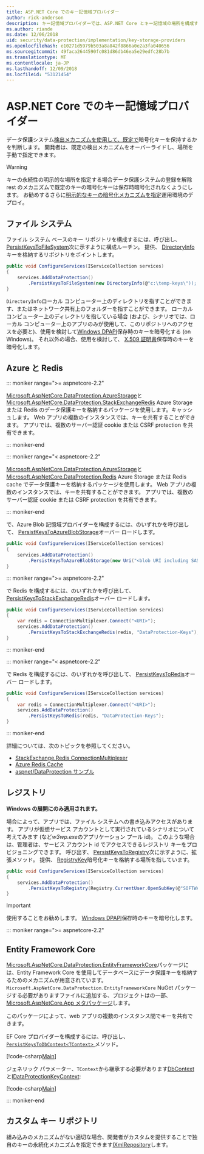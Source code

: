 ```yaml
---
title: ASP.NET Core でのキー記憶域プロバイダー
author: rick-anderson
description: キー記憶域プロバイダーでは、ASP.NET Core とキー記憶域の場所を構成する方法について説明します。
ms.author: riande
ms.date: 12/06/2018
uid: security/data-protection/implementation/key-storage-providers
ms.openlocfilehash: e10271d5979b503a8a842f8866a0e2a3fa040656
ms.sourcegitcommit: 49faca2644590fc081d86db46ea5e29edfc28b7b
ms.translationtype: MT
ms.contentlocale: ja-JP
ms.lasthandoff: 12/09/2018
ms.locfileid: "53121454"
---
```

# <a name="key-storage-providers-in-aspnet-core"></a>ASP.NET Core でのキー記憶域プロバイダー

データ保護システム[検出メカニズムを使用して、既定で](xref:security/data-protection/configuration/default-settings)暗号化キーを保持するかを判断します。 開発者は、既定の検出メカニズムをオーバーライドし、場所を手動で指定できます。

> [!WARNING]
> キーの永続性の明示的な場所を指定する場合データ保護システムの登録を解除 rest のメカニズムで既定のキーの暗号化キーは保存時暗号化されなくようにします。 お勧めするさらに[明示的なキーの暗号化メカニズムを指定](xref:security/data-protection/implementation/key-encryption-at-rest)運用環境のデプロイ。

## <a name="file-system"></a>ファイル システム

ファイル システム ベースのキー リポジトリを構成するには、呼び出し、 [PersistKeysToFileSystem](/dotnet/api/microsoft.aspnetcore.dataprotection.dataprotectionbuilderextensions.persistkeystofilesystem)次に示すように構成ルーチン。 提供、 [DirectoryInfo](/dotnet/api/system.io.directoryinfo)キーを格納するリポジトリをポイントします。

```csharp
public void ConfigureServices(IServiceCollection services)
{
    services.AddDataProtection()
        .PersistKeysToFileSystem(new DirectoryInfo(@"c:\temp-keys\"));
}
```

`DirectoryInfo`ローカル コンピューター上のディレクトリを指すことができます、またはネットワーク共有上のフォルダーを指すことができます。 ローカル コンピューター上のディレクトリを指している場合 (および、シナリオでは、ローカル コンピューター上のアプリのみが使用して、このリポジトリへのアクセスを必要と)、使用を検討して[Windows DPAPI](xref:security/data-protection/implementation/key-encryption-at-rest)保存時のキーを暗号化する (on Windows)。 それ以外の場合、使用を検討して、 [X.509 証明書](xref:security/data-protection/implementation/key-encryption-at-rest)保存時のキーを暗号化します。

## <a name="azure-and-redis"></a>Azure と Redis

::: moniker range=">= aspnetcore-2.2"

[Microsoft.AspNetCore.DataProtection.AzureStorage](https://www.nuget.org/packages/Microsoft.AspNetCore.DataProtection.AzureStorage/)と[Microsoft.AspNetCore.DataProtection.StackExchangeRedis](https://www.nuget.org/packages/Microsoft.AspNetCore.DataProtection.StackExchangeRedis/) Azure Storage または Redis のデータ保護キーを格納するパッケージを使用します。キャッシュします。 Web アプリの複数のインスタンスでは、キーを共有することができます。 アプリでは、複数のサーバー認証 cookie または CSRF protection を共有できます。

::: moniker-end

::: moniker range="< aspnetcore-2.2"

[Microsoft.AspNetCore.DataProtection.AzureStorage](https://www.nuget.org/packages/Microsoft.AspNetCore.DataProtection.AzureStorage/)と[Microsoft.AspNetCore.DataProtection.Redis](https://www.nuget.org/packages/Microsoft.AspNetCore.DataProtection.Redis/) Azure Storage または Redis cache でデータ保護キーを格納するパッケージを使用します。 Web アプリの複数のインスタンスでは、キーを共有することができます。 アプリでは、複数のサーバー認証 cookie または CSRF protection を共有できます。

::: moniker-end

で、Azure Blob 記憶域プロバイダーを構成するには、のいずれかを呼び出して、 [PersistKeysToAzureBlobStorage](/dotnet/api/microsoft.aspnetcore.dataprotection.azuredataprotectionbuilderextensions.persistkeystoazureblobstorage)オーバー ロードします。

```csharp
public void ConfigureServices(IServiceCollection services)
{
    services.AddDataProtection()
        .PersistKeysToAzureBlobStorage(new Uri("<blob URI including SAS token>"));
}
```

::: moniker range=">= aspnetcore-2.2"

で Redis を構成するには、のいずれかを呼び出して、 [PersistKeysToStackExchangeRedis](/dotnet/api/microsoft.aspnetcore.dataprotection.stackexchangeredisdataprotectionbuilderextensions.persistkeystostackexchangeredis)オーバー ロードします。

```csharp
public void ConfigureServices(IServiceCollection services)
{
    var redis = ConnectionMultiplexer.Connect("<URI>");
    services.AddDataProtection()
        .PersistKeysToStackExchangeRedis(redis, "DataProtection-Keys");
}
```

::: moniker-end

::: moniker range="< aspnetcore-2.2"

で Redis を構成するには、のいずれかを呼び出して、 [PersistKeysToRedis](/dotnet/api/microsoft.aspnetcore.dataprotection.redisdataprotectionbuilderextensions.persistkeystoredis)オーバー ロードします。

```csharp
public void ConfigureServices(IServiceCollection services)
{
    var redis = ConnectionMultiplexer.Connect("<URI>");
    services.AddDataProtection()
        .PersistKeysToRedis(redis, "DataProtection-Keys");
}
```

::: moniker-end

詳細については、次のトピックを参照してください。

* [StackExchange.Redis ConnectionMultiplexer](https://github.com/StackExchange/StackExchange.Redis/blob/master/docs/Basics.md)
* [Azure Redis Cache](/azure/redis-cache/cache-dotnet-how-to-use-azure-redis-cache#connect-to-the-cache)
* [aspnet/DataProtection サンプル](https://github.com/aspnet/AspNetCore/tree/2.2.0/src/DataProtection/samples)

## <a name="registry"></a>レジストリ

**Windows の展開にのみ適用されます。**

場合によって、アプリでは、ファイル システムへの書き込みアクセスがあります。 アプリが仮想サービス アカウントとして実行されているシナリオについて考えてみます (など*w3wp.exe*のアプリケーション プール id)。 このような場合は、管理者は、サービス アカウント id でアクセスできるレジストリ キーをプロビジョニングできます。 呼び出す、 [PersistKeysToRegistry](/dotnet/api/microsoft.aspnetcore.dataprotection.dataprotectionbuilderextensions.persistkeystoregistry)次に示すように、拡張メソッド。 提供、 [RegistryKey](/dotnet/api/microsoft.aspnetcore.dataprotection.repositories.registryxmlrepository.registrykey)暗号化キーを格納する場所を指しています。

```csharp
public void ConfigureServices(IServiceCollection services)
{
    services.AddDataProtection()
        .PersistKeysToRegistry(Registry.CurrentUser.OpenSubKey(@"SOFTWARE\Sample\keys"));
}
```

> [!IMPORTANT]
> 使用することをお勧めします。 [Windows DPAPI](xref:security/data-protection/implementation/key-encryption-at-rest)保存時のキーを暗号化します。

::: moniker range=">= aspnetcore-2.2"

## <a name="entity-framework-core"></a>Entity Framework Core

[Microsoft.AspNetCore.DataProtection.EntityFrameworkCore](https://www.nuget.org/packages/Microsoft.AspNetCore.DataProtection.EntityFrameworkCore/)パッケージには、Entity Framework Core を使用してデータベースにデータ保護キーを格納するためのメカニズムが用意されています。 `Microsoft.AspNetCore.DataProtection.EntityFrameworkCore` NuGet パッケージする必要がありますファイルに追加する、プロジェクトはの一部、 [Microsoft.AspNetCore.App メタパッケージ](xref:fundamentals/metapackage-app)します。

このパッケージによって、web アプリの複数のインスタンス間でキーを共有できます。

EF Core プロバイダーを構成するには、呼び出し、 [ `PersistKeysToDbContext<TContext>` ](/dotnet/api/microsoft.aspnetcore.dataprotection.entityframeworkcoredataprotectionextensions.persistkeystodbcontext)メソッド。

[!code-csharp[Main](key-storage-providers/sample/Startup.cs?name=snippet&highlight=13-15)]

ジェネリック パラメーター、`TContext`から継承する必要があります[DbContext](/dotnet/api/microsoft.entityframeworkcore.dbcontext)と[IDataProtectionKeyContext](/dotnet/api/microsoft.aspnetcore.dataprotection.entityframeworkcore.idataprotectionkeycontext):

[!code-csharp[Main](key-storage-providers/sample/MyKeysContext.cs)]

::: moniker-end

## <a name="custom-key-repository"></a>カスタム キー リポジトリ

組み込みのメカニズムがない適切な場合、開発者がカスタムを提供することで独自のキーの永続化メカニズムを指定できます[IXmlRepository](/dotnet/api/microsoft.aspnetcore.dataprotection.repositories.ixmlrepository)します。
